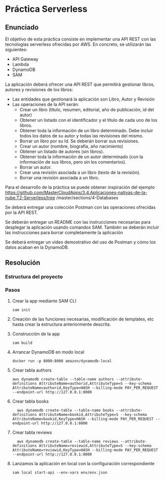 # Práctica Serverless

## Enunciado
El objetivo de esta práctica consiste en implementar una API REST con las tecnologías
serverless ofrecidas por AWS. En concreto, se utilizarán las siguientes:
* API Gateway
* Lambda
* DynamoDB
* SAM

La aplicación deberá ofrecer una API REST que permitirá gestionar libros, autores y
revisiones de los libros:
* Las entidades que gestionará la aplicación son Libro, Autor y Revisión
* Las operaciones de la API serán:
     * Crear un libro (título, resumen, editorial, año de publicación, id del autor)
     * Obtener un listado con el identificador y el título de cada uno de los libros.
     * Obtener toda la información de un libro determinado. Debe incluir todos los
datos de su autor y todas las revisiones del mismo.
     * Borrar un libro por su Id. Se deberán borrar sus revisiones.
     * Crear un autor (nombre, biografía, año nacimiento)
     * Obtener un listado de autores (sin libros).
     * Obtener toda la información de un autor determinado (con la información de
sus libros, pero sin los comentarios).
     * Borrar un autor.
     * Crear una revisión asociada a un libro (texto de la revisión).
     * Borrar una revisión asociada a un libro.

Para el desarrollo de la práctica se puede obtener inspiración del ejemplo
https://github.com/MasterCloudApps/3.4.Aplicaciones-nativas-de-la-nube.T2-Serverless/tree
/master/sections/4-Databases

Se deberá entregar una colección Postman con las operaciones ofrecidas por la API REST.

Se deberán entregar un README con las instrucciones necesarias para desplegar la
aplicación usando comandos SAM. También se deberán incluir las instrucciones para borrar
completamente la aplicación

Se deberá entregar un vídeo demostrativo del uso de Postman y cómo los datos acaban en
la DynamoDB.

## Resolución

### Estructura del proyecto

### Pasos
1. Crear la app mediante SAM CLI
    ```shell 
   sam init
    ```
2. Creación de las funciones necesarias, modificación de templates, etc hasta crear la estructura anteriormente descrita.

3. Construcción de la app
   ```shell
   sam build  
   ```
4. Arrancar DynamoDB en modo local
    ```shell
    docker run -p 8000:8000 amazon/dynamodb-local
    ```
5. Crear tabla authors
    ```shell
    aws dynamodb create-table --table-name authors --attribute-definitions AttributeName=authorid,AttributeType=S --key-schema AttributeName=authorid,KeyType=HASH --billing-mode PAY_PER_REQUEST --endpoint-url http://127.0.0.1:8000
    ```
6. Crear tabla books
   ```shell
     aws dynamodb create-table --table-name books --attribute-definitions AttributeName=bookid,AttributeType=S --key-schema AttributeName=bookid,KeyType=HASH --billing-mode PAY_PER_REQUEST --endpoint-url http://127.0.0.1:8000
   ```
7. Crear tabla reviews
   ```shell
     aws dynamodb create-table --table-name reviews --attribute-definitions AttributeName=reviewid,AttributeType=S --key-schema AttributeName=reviewid,KeyType=HASH --billing-mode PAY_PER_REQUEST --endpoint-url http://127.0.0.1:8000
   ```

9. Lanzamos la aplicación en local con la configuración correspondiente
    ```shell
    sam local start-api --env-vars env/env.json
    ```